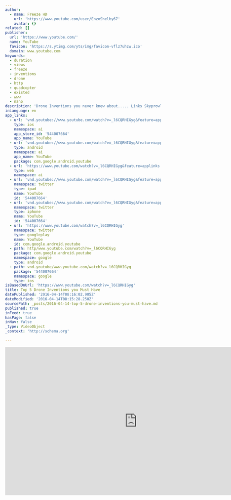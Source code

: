 ```yaml
---
author:
  - name: Freeze HD
    url: 'https://www.youtube.com/user/EnzoShelby67'
    avatar: {}
related: []
publisher:
  url: 'https://www.youtube.com/'
  name: YouTube
  favicon: 'https://s.ytimg.com/yts/img/favicon-vflz7uhzw.ico'
  domain: www.youtube.com
keywords:
  - duration
  - views
  - freeze
  - inventions
  - drone
  - http
  - quadcopter
  - existed
  - www
  - nano
description: 'Drone Inventions you never knew about..... Links Skyprowler http://www.krossblade.com/ Sprite http://www.ascentaerosystems.com/ Ghost Drone http://ghost-drone.com/ B unstoppable Flying Tank http://www.bgobeyond.co.uk/ Cyphy lvl 1 http://www.cyphyworks.com/'
inLanguage: en
app_links:
  - url: 'vnd.youtube://www.youtube.com/watch?v=_l6CQRHIGyg&feature=applinks'
    type: ios
    namespace: ai
    app_store_id: '544007664'
    app_name: YouTube
  - url: 'vnd.youtube://www.youtube.com/watch?v=_l6CQRHIGyg&feature=applinks'
    type: android
    namespace: ai
    app_name: YouTube
    package: com.google.android.youtube
  - url: 'https://www.youtube.com/watch?v=_l6CQRHIGyg&feature=applinks'
    type: web
    namespace: ai
  - url: 'vnd.youtube://www.youtube.com/watch?v=_l6CQRHIGyg&feature=applinks'
    namespace: twitter
    type: ipad
    name: YouTube
    id: '544007664'
  - url: 'vnd.youtube://www.youtube.com/watch?v=_l6CQRHIGyg&feature=applinks'
    namespace: twitter
    type: iphone
    name: YouTube
    id: '544007664'
  - url: 'https://www.youtube.com/watch?v=_l6CQRHIGyg'
    namespace: twitter
    type: googleplay
    name: YouTube
    id: com.google.android.youtube
  - path: http/www.youtube.com/watch?v=_l6CQRHIGyg
    package: com.google.android.youtube
    namespace: google
    type: android
  - path: vnd.youtube/www.youtube.com/watch?v=_l6CQRHIGyg
    package: '544007664'
    namespace: google
    type: ios
isBasedOnUrl: 'https://www.youtube.com/watch?v=_l6CQRHIGyg'
title: Top 5 Drone Inventions you Must Have
datePublished: '2016-04-14T08:16:02.905Z'
dateModified: '2016-04-14T08:15:28.250Z'
sourcePath: _posts/2016-04-14-top-5-drone-inventions-you-must-have.md
published: true
inFeed: true
hasPage: false
inNav: false
_type: VideoObject
_context: 'http://schema.org'

---
```

<iframe src="https://cdn.embedly.com/widgets/media.html?src=https%3A%2F%2Fwww.youtube.com%2Fembed%2F_l6CQRHIGyg%3Ffeature%3Doembed&amp;url=https%3A%2F%2Fwww.youtube.com%2Fwatch%3Fv%3D_l6CQRHIGyg&amp;image=https%3A%2F%2Fi.ytimg.com%2Fvi%2F_l6CQRHIGyg%2Fhqdefault.jpg&amp;key=b7d04c9b404c499eba89ee7072e1c4f7&amp;type=text%2Fhtml&amp;schema=youtube" width="854" height="480" scrolling="no" frameborder="0" allowfullscreen="allowfullscreen" style=""></iframe>